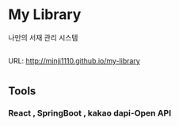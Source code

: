 # My Library

나만의 서재 관리 시스템

##

URL: http://minji1110.github.io/my-library

#

## Tools

### React , SpringBoot , kakao dapi-Open API
